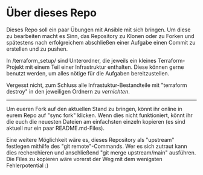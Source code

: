 # Über dieses Repo

Dieses Repo soll ein paar Übungen mit Ansible mit sich bringen.
Um diese zu bearbeiten macht es Sinn, das Repository zu Klonen oder zu Forken und spätestens nach erfolgreichem abschließen einer Aufgabe einen Commit zu erstellen und zu pushen.

In /terraform_setup/ sind Unterordner, die jeweils ein kleines Terraform-Projekt mit einem Teil einer Infrastruktur enthalten. Diese können gerne benutzt werden, um alles nötige für die Aufgaben bereitzustellen. 

Vergesst nicht, zum Schluss alle Infrastuktur-Bestandteile mit "terraform destroy" in den jeweiligen Ordnern zu *vernichten*.

___
Um eueren Fork auf den aktuellen Stand zu bringen, könnt ihr online in eurem Repo auf "sync fork" klicken.
Wenn dies nicht funktioniert, könnt ihr die euch die neuesten Dateien am einfachsten einzeln kopieren (es sind aktuell nur ein paar README.md-Files).

Eine weitere Möglichkeit wäre es, dieses Repository als "upstream" festlegen mithilfe des "git remote"-Commands. 
Wer es sich zutraut kann dies recherchieren und anschließend "git merge upstream/main" ausführen. Die Files zu kopieren wäre vorerst der Weg mit dem wenigsten Fehlerpotential :)
